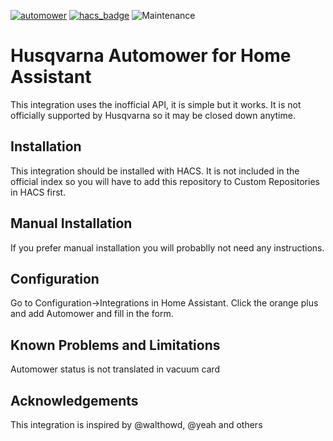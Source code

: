 [![automower](https://img.shields.io/github/release/astrandb/automower_hass)](https://github.com/astrandb/automower_hass) [![hacs_badge](https://img.shields.io/badge/HACS-Custom-orange.svg)](https://github.com/custom-components/hacs) ![Maintenance](https://img.shields.io/maintenance/yes/2020.svg)
# Husqvarna Automower for Home Assistant

This integration uses the inofficial API, it is simple but it works. It is not officially supported by Husqvarna so it may be closed down anytime.

## Installation

This integration should be installed with HACS. It is not included in the official index so you will have to add this repository to Custom Repositories in HACS first.

## Manual Installation
If you prefer manual installation you will probablly not need any instructions.

## Configuration
Go to Configuration->Integrations in Home Assistant. Click the orange plus and add Automower and fill in the form.

## Known Problems and Limitations
Automower status is not translated in vacuum card

## Acknowledgements

This integration is inspired by @walthowd, @yeah and others